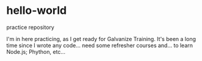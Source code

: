 # hello-world
practice repository

I'm in here practicing, as I get ready for Galvanize Training.
It's been a long time since I wrote any code... need some refresher courses
and... to learn Node.js; Phython, etc...
